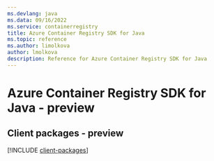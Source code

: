 ```yaml
---
ms.devlang: java
ms.data: 09/16/2022
ms.service: containerregistry
title: Azure Container Registry SDK for Java
ms.topic: reference
ms.author: limolkova
author: lmolkova
description: Reference for Azure Container Registry SDK for Java
---
```

# Azure Container Registry SDK for Java - preview

## Client packages - preview
[!INCLUDE [client-packages](container-registry-client-index.md)]